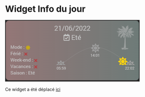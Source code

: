 # Widget Info du jour

![](doc/images/capture3.png)

Ce widget a été déplacé [ici](https://phpvarious.github.io/documentation/widget/fr_FR/widget_scenario/info_du_jour/)
